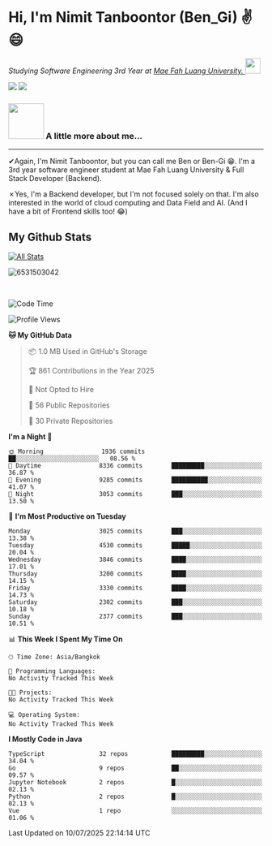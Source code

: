 # Hi, I'm Nimit Tanboontor (Ben_Gi) ✌😄
<p><em>Studying Software Engineering 3rd Year at <a href="https://en.mfu.ac.th/home.html"> Mae Fah Luang University.
</a><img src="https://media.giphy.com/media/WUlplcMpOCEmTGBtBW/giphy.gif" width="30"> </em></p>


[![](https://img.shields.io/badge/linkedin-%230077B5.svg?style=for-the-badge&logo=linkedin)]([https://www.linkedin.com/in/thanaphoom-babparn/](https://www.linkedin.com/in/nimit-tanbooutor-798139246/))
[![](https://img.shields.io/badge/Medium-12100E?style=for-the-badge&logo=medium&logoColor=white)](https://medium.com/@nimittanbooutor)

### <img src="https://media.giphy.com/media/VgCDAzcKvsR6OM0uWg/giphy.gif" width="70"> A little more about me...  

<hr> <!-- Horizontal line -->

&#10004;Again, I'm Nimit Tanboontor, but you can call me Ben or Ben-Gi 😁. I'm a 3rd year software engineer student at Mae Fah Luang University & Full Stack Developer (Backend).

&#10007;Yes, I'm a Backend developer, but I'm not focused solely on that. I'm also interested in the world of cloud computing and Data Field and AI. (And I have a bit of Frontend skills too! 😂)


## My Github Stats

[![All Stats](https://github-readme-stats.vercel.app/api?username=6531503042&show_icons=true&theme=algolia)](https://github.com/6531503042)

<p><img align="center" src="https://github-readme-streak-stats.herokuapp.com/?user=6531503042&" alt="6531503042" /></p>

<br />


<!--START_SECTION:waka-->
![Code Time](http://img.shields.io/badge/Code%20Time-525%20hrs%2038%20mins-blue)

![Profile Views](http://img.shields.io/badge/Profile%20Views-10-blue)

**🐱 My GitHub Data** 

> 📦 1.0 MB Used in GitHub's Storage 
 > 
> 🏆 861 Contributions in the Year 2025
 > 
> 🚫 Not Opted to Hire
 > 
> 📜 56 Public Repositories 
 > 
> 🔑 30 Private Repositories 
 > 
**I'm a Night 🦉** 

```text
🌞 Morning                1936 commits        ██░░░░░░░░░░░░░░░░░░░░░░░   08.56 % 
🌆 Daytime                8336 commits        █████████░░░░░░░░░░░░░░░░   36.87 % 
🌃 Evening                9285 commits        ██████████░░░░░░░░░░░░░░░   41.07 % 
🌙 Night                  3053 commits        ███░░░░░░░░░░░░░░░░░░░░░░   13.50 % 
```
📅 **I'm Most Productive on Tuesday** 

```text
Monday                   3025 commits        ███░░░░░░░░░░░░░░░░░░░░░░   13.38 % 
Tuesday                  4530 commits        █████░░░░░░░░░░░░░░░░░░░░   20.04 % 
Wednesday                3846 commits        ████░░░░░░░░░░░░░░░░░░░░░   17.01 % 
Thursday                 3200 commits        ████░░░░░░░░░░░░░░░░░░░░░   14.15 % 
Friday                   3330 commits        ████░░░░░░░░░░░░░░░░░░░░░   14.73 % 
Saturday                 2302 commits        ███░░░░░░░░░░░░░░░░░░░░░░   10.18 % 
Sunday                   2377 commits        ███░░░░░░░░░░░░░░░░░░░░░░   10.51 % 
```


📊 **This Week I Spent My Time On** 

```text
🕑︎ Time Zone: Asia/Bangkok

💬 Programming Languages: 
No Activity Tracked This Week

🐱‍💻 Projects: 
No Activity Tracked This Week

💻 Operating System: 
No Activity Tracked This Week
```

**I Mostly Code in Java** 

```text
TypeScript               32 repos            █████████░░░░░░░░░░░░░░░░   34.04 % 
Go                       9 repos             ██░░░░░░░░░░░░░░░░░░░░░░░   09.57 % 
Jupyter Notebook         2 repos             █░░░░░░░░░░░░░░░░░░░░░░░░   02.13 % 
Python                   2 repos             █░░░░░░░░░░░░░░░░░░░░░░░░   02.13 % 
Vue                      1 repo              ░░░░░░░░░░░░░░░░░░░░░░░░░   01.06 % 
```




 Last Updated on 10/07/2025 22:14:14 UTC
<!--END_SECTION:waka-->
